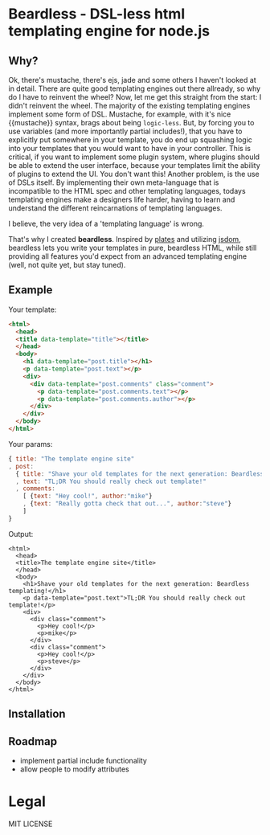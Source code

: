 # Beardless - DSL-less html templating engine for node.js

## Why?
Ok, there's mustache, there's ejs, jade and some others I haven't looked at in detail. There are quite good templating engines out there allready, so why do I have to reinvent the wheel?
Now, let me get this straight from the start: I didn't reinvent the wheel.
The majority of the existing templating engines implement some form of DSL. Mustache, for example, with it's nice {{mustache}} syntax, brags about being `logic-less`. But, by forcing you to use variables (and more importantly partial includes!), that you have to explicitly put somewhere in your template, you do end up squashing logic into your templates that you would want to have in your controller. This is critical, if you want to implement some plugin system, where plugins should be able to extend the user interface, because your templates limit the ability of plugins to extend the UI. You don't want this!
Another problem, is the use of DSLs itself. By implementing their own meta-language that is incompatible to the HTML spec and other templating languages, todays templating engines make a designers life harder, having to learn and understand the different reincarnations of templating languages.

I believe, the very idea of a 'templating language' is wrong.

That's why I created **beardless**. Inspired by [plates](https://github.com/flatiron/plates) and utilizing [jsdom](https://github.com/tmpvar/jsdom), beardless lets you write your templates in pure, beardless HTML, while still providing all features you'd expect from an advanced templating engine (well, not quite yet, but stay tuned).

## Example

Your template:
```html
<html>
  <head>
  <title data-template="title"></title>
  </head>
  <body>
    <h1 data-template="post.title"></h1>
    <p data-template="post.text"></p>
    <div>
      <div data-template="post.comments" class="comment">
        <p data-template="post.comments.text"></p>
        <p data-template="post.comments.author"></p>
      </div>
    </div>
  </body>
</html>
```

Your params:
```js
{ title: "The template engine site"
, post:
  { title: "Shave your old templates for the next generation: Beardless templating!"
  , text: "TL;DR You should really check out template!"
  , comments:
    [ {text: "Hey cool!", author:"mike"}
    , {text: "Really gotta check that out...", author:"steve"}
    ]
}
```

Output:
```
<html>
  <head>
  <title>The template engine site</title>
  </head>
  <body>
    <h1>Shave your old templates for the next generation: Beardless templating!</h1>
    <p data-template="post.text">TL;DR You should really check out template!</p>
    <div>
      <div class="comment">
        <p>Hey cool!</p>
        <p>mike</p>
      </div>
      <div class="comment">
        <p>Hey cool!</p>
        <p>steve</p>
      </div>
    </div>
  </body>
</html>
```

## Installation

## Roadmap

 * implement partial include functionality
 * allow people to modify attributes

# Legal
MIT LICENSE
